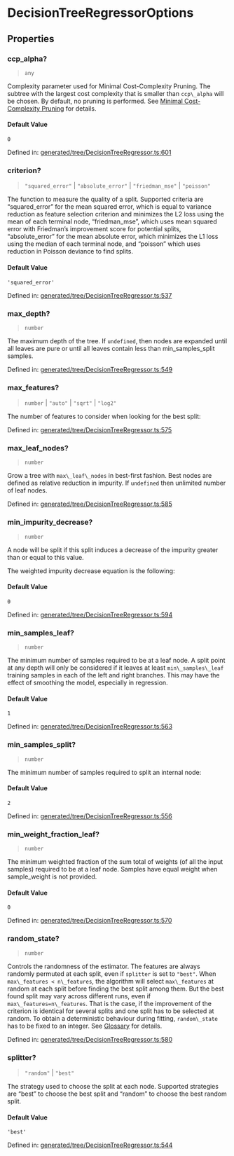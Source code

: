 # DecisionTreeRegressorOptions

## Properties

### ccp\_alpha?

> `any`

Complexity parameter used for Minimal Cost-Complexity Pruning. The subtree with the largest cost complexity that is smaller than `ccp\_alpha` will be chosen. By default, no pruning is performed. See [Minimal Cost-Complexity Pruning](../tree.html#minimal-cost-complexity-pruning) for details.

#### Default Value

`0`

Defined in:  [generated/tree/DecisionTreeRegressor.ts:601](https://github.com/transitive-bullshit/scikit-learn-ts/blob/92ab806/packages/sklearn/src/generated/tree/DecisionTreeRegressor.ts#L601)

### criterion?

> `"squared_error"` \| `"absolute_error"` \| `"friedman_mse"` \| `"poisson"`

The function to measure the quality of a split. Supported criteria are “squared\_error” for the mean squared error, which is equal to variance reduction as feature selection criterion and minimizes the L2 loss using the mean of each terminal node, “friedman\_mse”, which uses mean squared error with Friedman’s improvement score for potential splits, “absolute\_error” for the mean absolute error, which minimizes the L1 loss using the median of each terminal node, and “poisson” which uses reduction in Poisson deviance to find splits.

#### Default Value

`'squared_error'`

Defined in:  [generated/tree/DecisionTreeRegressor.ts:537](https://github.com/transitive-bullshit/scikit-learn-ts/blob/92ab806/packages/sklearn/src/generated/tree/DecisionTreeRegressor.ts#L537)

### max\_depth?

> `number`

The maximum depth of the tree. If `undefined`, then nodes are expanded until all leaves are pure or until all leaves contain less than min\_samples\_split samples.

Defined in:  [generated/tree/DecisionTreeRegressor.ts:549](https://github.com/transitive-bullshit/scikit-learn-ts/blob/92ab806/packages/sklearn/src/generated/tree/DecisionTreeRegressor.ts#L549)

### max\_features?

> `number` \| `"auto"` \| `"sqrt"` \| `"log2"`

The number of features to consider when looking for the best split:

Defined in:  [generated/tree/DecisionTreeRegressor.ts:575](https://github.com/transitive-bullshit/scikit-learn-ts/blob/92ab806/packages/sklearn/src/generated/tree/DecisionTreeRegressor.ts#L575)

### max\_leaf\_nodes?

> `number`

Grow a tree with `max\_leaf\_nodes` in best-first fashion. Best nodes are defined as relative reduction in impurity. If `undefined` then unlimited number of leaf nodes.

Defined in:  [generated/tree/DecisionTreeRegressor.ts:585](https://github.com/transitive-bullshit/scikit-learn-ts/blob/92ab806/packages/sklearn/src/generated/tree/DecisionTreeRegressor.ts#L585)

### min\_impurity\_decrease?

> `number`

A node will be split if this split induces a decrease of the impurity greater than or equal to this value.

The weighted impurity decrease equation is the following:

#### Default Value

`0`

Defined in:  [generated/tree/DecisionTreeRegressor.ts:594](https://github.com/transitive-bullshit/scikit-learn-ts/blob/92ab806/packages/sklearn/src/generated/tree/DecisionTreeRegressor.ts#L594)

### min\_samples\_leaf?

> `number`

The minimum number of samples required to be at a leaf node. A split point at any depth will only be considered if it leaves at least `min\_samples\_leaf` training samples in each of the left and right branches. This may have the effect of smoothing the model, especially in regression.

#### Default Value

`1`

Defined in:  [generated/tree/DecisionTreeRegressor.ts:563](https://github.com/transitive-bullshit/scikit-learn-ts/blob/92ab806/packages/sklearn/src/generated/tree/DecisionTreeRegressor.ts#L563)

### min\_samples\_split?

> `number`

The minimum number of samples required to split an internal node:

#### Default Value

`2`

Defined in:  [generated/tree/DecisionTreeRegressor.ts:556](https://github.com/transitive-bullshit/scikit-learn-ts/blob/92ab806/packages/sklearn/src/generated/tree/DecisionTreeRegressor.ts#L556)

### min\_weight\_fraction\_leaf?

> `number`

The minimum weighted fraction of the sum total of weights (of all the input samples) required to be at a leaf node. Samples have equal weight when sample\_weight is not provided.

#### Default Value

`0`

Defined in:  [generated/tree/DecisionTreeRegressor.ts:570](https://github.com/transitive-bullshit/scikit-learn-ts/blob/92ab806/packages/sklearn/src/generated/tree/DecisionTreeRegressor.ts#L570)

### random\_state?

> `number`

Controls the randomness of the estimator. The features are always randomly permuted at each split, even if `splitter` is set to `"best"`. When `max\_features < n\_features`, the algorithm will select `max\_features` at random at each split before finding the best split among them. But the best found split may vary across different runs, even if `max\_features=n\_features`. That is the case, if the improvement of the criterion is identical for several splits and one split has to be selected at random. To obtain a deterministic behaviour during fitting, `random\_state` has to be fixed to an integer. See [Glossary](../../glossary.html#term-random_state) for details.

Defined in:  [generated/tree/DecisionTreeRegressor.ts:580](https://github.com/transitive-bullshit/scikit-learn-ts/blob/92ab806/packages/sklearn/src/generated/tree/DecisionTreeRegressor.ts#L580)

### splitter?

> `"random"` \| `"best"`

The strategy used to choose the split at each node. Supported strategies are “best” to choose the best split and “random” to choose the best random split.

#### Default Value

`'best'`

Defined in:  [generated/tree/DecisionTreeRegressor.ts:544](https://github.com/transitive-bullshit/scikit-learn-ts/blob/92ab806/packages/sklearn/src/generated/tree/DecisionTreeRegressor.ts#L544)
